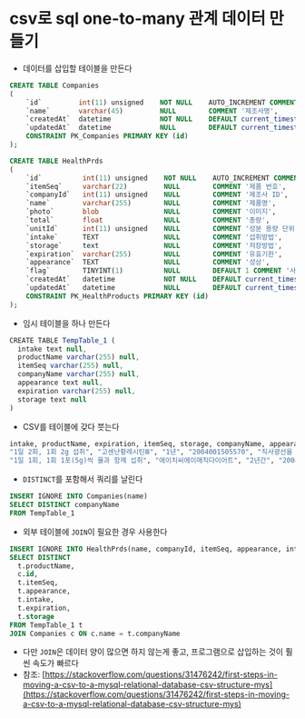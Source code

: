 # csv로 sql one-to-many 관계 데이터 만들기

- 데이터를 삽입할 테이블을 만든다

```sql
CREATE TABLE Companies
(
    `id`         int(11) unsigned    NOT NULL    AUTO_INCREMENT COMMENT 'ID', 
    `name`       varchar(45)         NULL        COMMENT '제조사명', 
    `createdAt`  datetime            NOT NULL    DEFAULT current_timestamp() COMMENT '생성 일자', 
    `updatedAt`  datetime            NULL        DEFAULT current_timestamp() COMMENT '변경 일자', 
    CONSTRAINT PK_Companies PRIMARY KEY (id)
);

CREATE TABLE HealthPrds
(
    `id`          int(11) unsigned    NOT NULL    AUTO_INCREMENT COMMENT 'ID', 
    `itemSeq`     varchar(22)         NULL        COMMENT '제품 번호', 
    `companyId`   int(11) unsigned    NULL        COMMENT '제조사 ID', 
    `name`        varchar(255)        NULL        COMMENT '제품명', 
    `photo`       blob                NULL        COMMENT '이미지', 
    `total`       float               NULL        COMMENT '총량', 
    `unitId`      int(11) unsigned    NULL        COMMENT '성분 용량 단위 ID', 
    `intake`      TEXT                NULL        COMMENT '섭취방법', 
    `storage`     text                NULL        COMMENT '저장방법', 
    `expiration`  varchar(255)        NULL        COMMENT '유효기한', 
    `appearance`  TEXT                NULL        COMMENT '성상', 
    `flag`        TINYINT(1)          NULL        DEFAULT 1 COMMENT '사용 여부', 
    `createdAt`   datetime            NOT NULL    DEFAULT current_timestamp() COMMENT '생성 일자', 
    `updatedAt`   datetime            NULL        DEFAULT current_timestamp() COMMENT '변경 일자', 
    CONSTRAINT PK_HealthProducts PRIMARY KEY (id)
);
```

- 임시 테이블을 하나 만든다

```jsx
CREATE TABLE TempTable_1 (
  intake text null,
  productName varchar(255) null,
  itemSeq varchar(255) null,
  companyName varchar(255) null,
  appearance text null,
  expiration varchar(255) null,
  storage text null
)
```

- CSV를 테이블에 갖다 붓는다

```bash
intake, productName, expiration, itemSeq, storage, companyName, appearance
"1일 2회, 1회 2g 섭취", "고센난황레시틴Ⅲ", "1년", "2004001505570", "직사광선을 피하고, 서늘한 실온에서 보관", "(주)고센바이오텍", "황갈색의 액상제품"
"1일 1회, 1회 1포(5g)씩 물과 함께 섭취", "에이치씨에이매직다이어트", "2년간", "2004001507329", "직사광선을 피한 서늘한 곳에 보관", "엘라이프주식회사", "고유의 색택과 향미를 가지며 이미, 이취가 없어야 한다"
```

- `DISTINCT`를 포함해서 쿼리를 날린다

```sql
INSERT IGNORE INTO Companies(name)
SELECT DISTINCT companyName
FROM TempTable_1
```

- 외부 테이블에 `JOIN`이 필요한 경우 사용한다

```sql
INSERT IGNORE INTO HealthPrds(name, companyId, itemSeq, appearance, intake, expiration, storage)
SELECT DISTINCT
  t.productName,
  c.id,
  t.itemSeq,
  t.appearance,
  t.intake,
  t.expiration,
  t.storage
FROM TempTable_1 t
JOIN Companies c ON c.name = t.companyName
```

- 다만 `JOIN`은 데이터 양이 많으면 하지 않는게 좋고, 프로그램으로 삽입하는 것이 훨씬 속도가 빠르다
- 참조: [https://stackoverflow.com/questions/31476242/first-steps-in-moving-a-csv-to-a-mysql-relational-database-csv-structure-mys](https://stackoverflow.com/questions/31476242/first-steps-in-moving-a-csv-to-a-mysql-relational-database-csv-structure-mys)